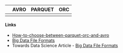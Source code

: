 
|    | AVRO | PARQUET | ORC |
|----|------|---------|-----|
|||||





<h4> Links </h4>

* [How-to-choose-between-parquet-orc-and-avro](https://bryteflow.com/how-to-choose-between-parquet-orc-and-avro/)
* [Big Data File Formats](https://www.upsolver.com/blog/the-file-format-fundamentals-of-big-data)
* Towards Data Science Article - [Big Data File Formats](https://towardsdatascience.com/big-data-file-formats-explained-275876dc1fc9)
